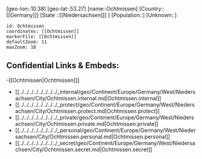﻿---
location: [53.27,10.38]
mapzoom: [7,12] 
mapmarker: city 
type: City
tags:
- geo/City


SpocWebEntityId: 33056
isDeleted: false
confidential: public

---
[geo-lon::10.38]
[geo-lat::53.27]
[name::Ochtmissen]
[Country::[[Germany]]]
[State ::[[Niedersachsen]]] ]
[Population::]
[Unknown::]


```leaflet
id: Ochtmissen
coordinates: [[Ochtmissen]]
markerFile: [[Ochtmissen]]
defaultZoom: 11 
maxZoom: 18
```


## Confidential Links & Embeds: 
-[[Ochtmissen|Ochtmissen]]] 
- [[../../../../../../../../_internal/geo/Continent/Europe/Germany/West/Niedersachsen/City/Ochtmissen.internal.md|Ochtmissen.internal]] 
- [[../../../../../../../../_protect/geo/Continent/Europe/Germany/West/Niedersachsen/City/Ochtmissen.protect.md|Ochtmissen.protect]] 
- [[../../../../../../../../_private/geo/Continent/Europe/Germany/West/Niedersachsen/City/Ochtmissen.private.md|Ochtmissen.private]] 
- [[../../../../../../../../_personal/geo/Continent/Europe/Germany/West/Niedersachsen/City/Ochtmissen.personal.md|Ochtmissen.personal]] 
- [[../../../../../../../../_secret/geo/Continent/Europe/Germany/West/Niedersachsen/City/Ochtmissen.secret.md|Ochtmissen.secret]] 
